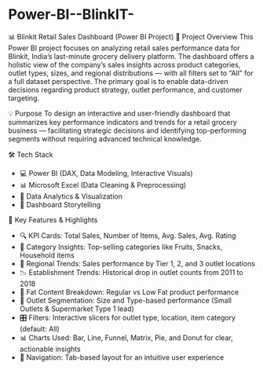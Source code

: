 # Power-BI--BlinkIT-
📊 Blinkit Retail Sales Dashboard (Power BI Project)
📌 Project Overview
This Power BI project focuses on analyzing retail sales performance data for Blinkit, India’s last-minute grocery delivery platform. The dashboard offers a holistic view of the company’s sales insights across product categories, outlet types, sizes, and regional distributions — with all filters set to “All” for a full dataset perspective.
The primary goal is to enable data-driven decisions regarding product strategy, outlet performance, and customer targeting.

💡 Purpose
To design an interactive and user-friendly dashboard that summarizes key performance indicators and trends for a retail grocery business — facilitating strategic decisions and identifying top-performing segments without requiring advanced technical knowledge.

🛠️ Tech Stack
- 💻 Power BI (DAX, Data Modeling, Interactive Visuals)
- 📊 Microsoft Excel (Data Cleaning & Preprocessing)
- 📌 Data Analytics & Visualization
- 🧠 Dashboard Storytelling


🚀 Key Features & Highlights
- 🔍 KPI Cards: Total Sales, Number of Items, Avg. Sales, Avg. Rating
- 🍎 Category Insights: Top-selling categories like Fruits, Snacks, Household items
- 🏬 Regional Trends: Sales performance by Tier 1, 2, and 3 outlet locations
- 📉 Establishment Trends: Historical drop in outlet counts from 2011 to 2018
- 🍔 Fat Content Breakdown: Regular vs Low Fat product performance
- 🏪 Outlet Segmentation: Size and Type-based performance (Small Outlets & Supermarket Type 1 lead)
- 🎛️ Filters: Interactive slicers for outlet type, location, item category (default: All)
- 📊 Charts Used: Bar, Line, Funnel, Matrix, Pie, and Donut for clear, actionable insights
- 🧭 Navigation: Tab-based layout for an intuitive user experience


